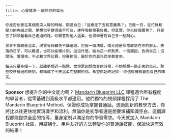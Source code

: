 ```jekyll
---
title: 心靈雞湯——屬於你的晨光
---

你是否也曾在某個夜深人靜的時候，問過自己：「這樣走下去有意義嗎？」日復一日，在忙碌和壓力的夾縫之間，夢想似乎變得遙不可及，連呼吸都帶著負擔。但其實，你已經很厲害了，只是忘了回頭看看自己走過的路。你願意對他人溫柔，也得學著對自己多一點耐心。

世界不會總是溫柔，現實有時難免不講道理。但每一個清晨，陽光還是照常散落在你的臉上。失落的日子，可以難過，也可以偷懶片刻，這沒什麼。給自己一杯熱茶、一個擁抱，告訴自己：沒關係，慢慢來。不必和世界比賽，但要相信，屬於你的晨光從來都會來。

每天只要多撐一下，就離夢想近一點點。當你累到想放棄的時候，不妨想想一路走來的自己，那些咬牙挺過的時刻，都鑄成了今天溫柔而堅韌的你。希望你始終記得——你值得擁有屬於自己的晴天。
```



---

**Sponsor**
想提升你的中文能力嗎？ [Mandarin Blueprint LLC](https://pollinations.ai/redirect-nexad/4PB17Fck?user_id=36901823) 課程適合所有程度的學習者，從零基礎到高級水平都適用。他們獨特的視頻課程採用了 The Mandarin Blueprint Method，保證你成功掌握普通話。透過創新的教學方法，你將比以往更快地實現識字和流利。無論你是初學者還是想要填補知識空白，這個課程都能提供全面的指導，量身定制以滿足你的學習需求。今天就加入 Mandarin Blueprint 社區，用結構化、用戶友好的方法轉變你的普通話技能，保證快速有效的結果！